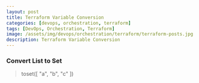 ```yaml
---
layout: post
title: Terraform Variable Conversion
categories: [devops, orchestration, terraform]
tags: [DevOps, Orchestration, Terraform]
image: /assets/img/devops/orchestration/terraform/terraform-posts.jpg
description: Terraform Variable Conversion
---
```


### Convert List to Set
> toset([ "a", "b", "c" ])